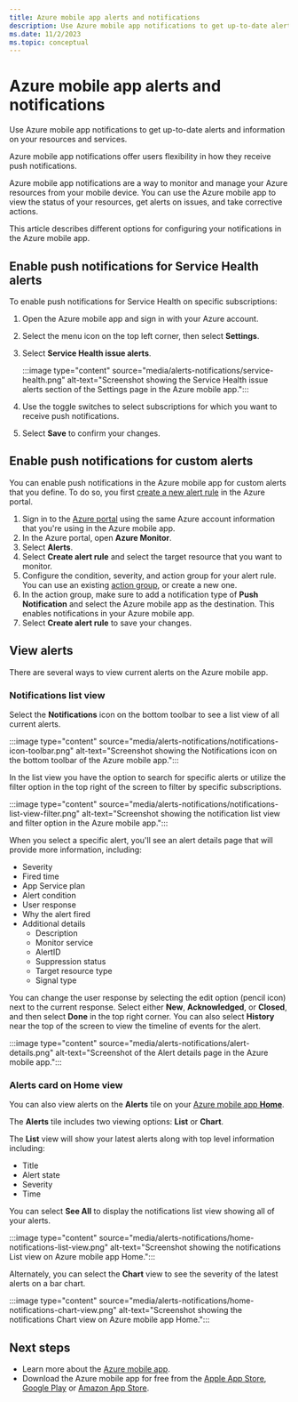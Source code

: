```yaml
---
title: Azure mobile app alerts and notifications
description: Use Azure mobile app notifications to get up-to-date alerts and information on your resources and services.
ms.date: 11/2/2023
ms.topic: conceptual
---
```


# Azure mobile app alerts and notifications

Use  Azure mobile app notifications to get up-to-date alerts and information on your resources and services.

Azure mobile app notifications offer users flexibility in how they receive push notifications.

Azure mobile app notifications are a way to monitor and manage your Azure resources from your mobile device. You can use the Azure mobile app to view the status of your resources, get alerts on issues, and take corrective actions.

This article describes different options for configuring your notifications in the Azure mobile app.

## Enable push notifications for Service Health alerts

To enable push notifications for Service Health on specific subscriptions:

1. Open the Azure mobile app and sign in with your Azure account.
1. Select the menu icon on the top left corner, then select **Settings**.
1. Select **Service Health issue alerts**.

   :::image type="content" source="media/alerts-notifications/service-health.png" alt-text="Screenshot showing the Service Health issue alerts section of the Settings page in the Azure mobile app.":::

1. Use the toggle switches to select subscriptions for which you want to receive push notifications.
1. Select **Save** to confirm your changes.

## Enable push notifications for custom alerts

You can enable push notifications in the Azure mobile app for custom alerts that you define. To do so, you first [create a new alert rule](/azure/azure-monitor/alerts/alerts-create-new-alert-rule?tabs=metric) in the Azure portal.

1. Sign in to the [Azure portal](https://portal.azure.com) using the same Azure account information that you're using in the Azure mobile app.
1. In the Azure portal, open **Azure Monitor**.
1. Select **Alerts**.
1. Select **Create alert rule** and select the target resource that you want to monitor.
1. Configure the condition, severity, and action group for your alert rule. You can use an existing [action group](/azure/azure-monitor/alerts/action-groups), or create a new one.
1. In the action group, make sure to add a notification type of **Push Notification** and select the Azure mobile app as the destination. This enables notifications in your Azure mobile app.
1. Select **Create alert rule** to save your changes.

## View alerts

There are several ways to view current alerts on the Azure mobile app.

### Notifications list view

Select the **Notifications** icon on the bottom toolbar to see a list view of all current alerts.

:::image type="content" source="media/alerts-notifications/notifications-icon-toolbar.png" alt-text="Screenshot showing the Notifications icon on the bottom toolbar of the Azure mobile app.":::

In the list view you have the option to search for specific alerts or utilize the filter option in the top right of the screen to filter by specific subscriptions.

:::image type="content" source="media/alerts-notifications/notifications-list-view-filter.png" alt-text="Screenshot showing the notification list view and filter option in the Azure mobile app.":::

When you select a specific alert, you'll see an alert details page that will provide more information, including:

- Severity
- Fired time
- App Service plan
- Alert condition
- User response
- Why the alert fired
- Additional details
  - Description
  - Monitor service
  - AlertID
  - Suppression status
  - Target resource type
  - Signal type

You can change the user response by selecting the edit option (pencil icon) next to the current response. Select either **New**, **Acknowledged**, or **Closed**, and then select **Done** in the top right corner. You can also select **History** near the top of the screen to view the timeline of events for the alert.

:::image type="content" source="media/alerts-notifications/alert-details.png" alt-text="Screenshot of the Alert details page in the Azure mobile app.":::

### Alerts card on Home view

You can also view alerts on the **Alerts** tile on your [Azure mobile app **Home**](home.md).

The **Alerts** tile includes two viewing options: **List** or **Chart**.

The **List** view will show your latest alerts along with top level information including:

- Title
- Alert state
- Severity
- Time

You can select **See All** to display the notifications list view showing all of your alerts.

:::image type="content" source="media/alerts-notifications/home-notifications-list-view.png" alt-text="Screenshot showing the notifications List view on Azure mobile app Home.":::

Alternately, you can select the **Chart** view to see the severity of the latest alerts on a bar chart.

:::image type="content" source="media/alerts-notifications/home-notifications-chart-view.png" alt-text="Screenshot showing the notifications Chart view on Azure mobile app Home.":::

## Next steps

- Learn more about the [Azure mobile app](overview.md).
- Download the Azure mobile app for free from the [Apple App Store](https://aka.ms/ReferAzureIOSAlertsNotifsMobileAppDocs), [Google Play](https://aka.ms/azureapp/android/doc) or [Amazon App Store](https://aka.ms/azureapp/amazon/doc).

